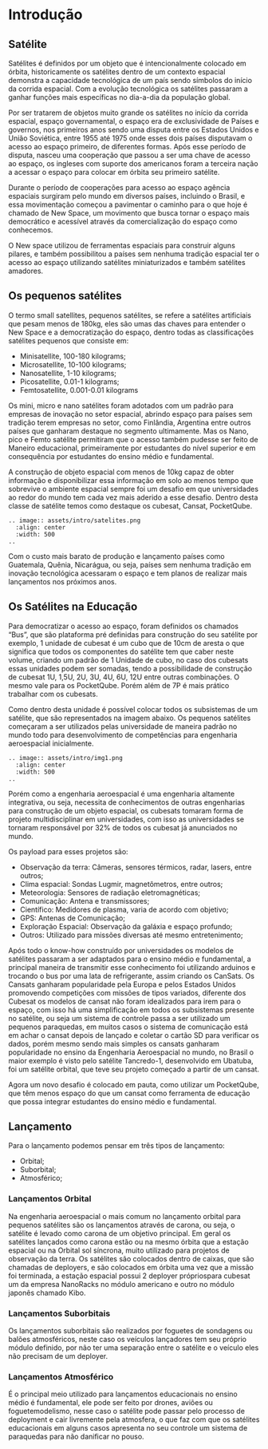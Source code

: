 # Introdução

## Satélite

Satélites é definidos por um objeto que é intencionalmente colocado em órbita,
historicamente os satélites dentro de um contexto espacial demonstra a capacidade tecnológica de um país sendo símbolos do início da corrida espacial.
Com a evolução tecnológica os satélites passaram a ganhar funções mais específicas no dia-a-dia da população global.

Por ser tratarem de objetos muito grande os satélites no início da corrida espacial,
espaço governamental, o espaço era de exclusividade de Países e governos, nos primeiros anos
sendo uma disputa entre os Estados Unidos e União Soviética, entre 1955 até 1975 onde esses
dois países disputavam o acesso ao espaço primeiro, de diferentes formas. Após esse período
de disputa, nasceu uma cooperação que passou a ser uma chave de acesso ao espaço, os
ingleses com suporte dos americanos foram a terceira nação a acessar o espaço para colocar
em órbita seu primeiro satélite.

Durante o período de cooperações para acesso ao espaço agência espaciais surgiram
pelo mundo em diversos países, incluindo o Brasil, e essa movimentação começou a pavimentar
o caminho para o que hoje é chamado de New Space, um movimento que busca tornar o espaço
mais democrático e acessível através da comercialização do espaço como conhecemos.

O New space utilizou de ferramentas espaciais para construir alguns pilares, e também
possibilitou a países sem nenhuma tradição espacial ter o acesso ao espaço utilizando satélites
miniaturizados e também satélites amadores.

## Os pequenos satélites

O termo small satellites, pequenos satélites, se refere a satélites artificiais que pesam
menos de 180kg, eles são umas das chaves para entender o New Space e a democratização do
espaço, dentro todas as classificações satélites pequenos que consiste em:

- Minisatellite, 100-180 kilograms;
- Microsatellite, 10-100 kilograms;
- Nanosatellite, 1-10 kilograms;
- Picosatellite, 0.01-1 kilograms;
- Femtosatellite, 0.001-0.01 kilograms

Os mini, micro e nano satélites foram adotados com um padrão para empresas de
inovação no setor espacial, abrindo espaço para países sem tradição terem empresas no setor,
como Finlândia, Argentina entre outros países que ganharam destaque no segmento
ultimamente. Mas os Nano, pico e Femto satélite permitiram que o acesso também pudesse ser
feito de Maneiro educacional, primeiramente por estudantes do nível superior e em
consequência por estudantes do ensino médio e fundamental.

A construção de objeto espacial com menos de 10kg capaz de obter informação e
disponibilizar essa informação em solo ao menos tempo que sobrevive o ambiente espacial
sempre foi um desafio em que universidades ao redor do mundo tem cada vez mais aderido a
esse desafio. Dentro desta classe de satélite temos como destaque os cubesat, Cansat,
PocketQube.

```eval_rst
.. image:: assets/intro/satelites.png
  :align: center
  :width: 500
..
```

Com o custo mais barato de produção e lançamento países como Guatemala, Quênia,
Nicarágua, ou seja, países sem nenhuma tradição em inovação tecnológica acessaram o espaço
e tem planos de realizar mais lançamentos nos próximos anos.

## Os Satélites na Educação

Para democratizar o acesso ao espaço, foram definidos os chamados “Bus”, que são
plataforma pré definidas para construção do seu satélite por exemplo, 1 unidade de cubesat é
um cubo que de 10cm de aresta o que significa que todos os componentes do satélite tem que
caber neste volume, criando um padrão de 1 Unidade de cubo, no caso dos cubesats essas
unidades podem ser somadas, tendo a possibilidade de construção de cubesat 1U, 1,5U, 2U, 3U,
4U, 6U, 12U entre outras combinações. O mesmo vale para os PocketQube. Porém além de 7P é
mais prático trabalhar com os cubesats.

Como dentro desta unidade é possível colocar todos os subsistemas de um satélite, que
são representados na imagem abaixo. Os pequenos satélites começaram a ser utilizados pelas
universidade de maneira padrão no mundo todo para desenvolvimento de competências para
engenharia aeroespacial inicialmente.

```eval_rst
.. image:: assets/intro/img1.png
  :align: center
  :width: 500
..
```

Porém como a engenharia aeroespacial é uma engenharia altamente integrativa, ou seja,
necessita de conhecimentos de outras engenharias para construção de um objeto espacial, os
cubesats tomaram forma de projeto multidisciplinar em universidades, com isso as universidades
se tornaram responsável por 32% de todos os cubesat já anunciados no mundo.

Os payload para esses projetos são:
- Observação da terra: Câmeras, sensores térmicos, radar, lasers, entre outros;
- Clima espacial: Sondas Lugmir, magnetômetros, entre outros;
- Meteorologia: Sensores de radiação eletromagnéticas;
- Comunicação: Antena e transmissores;
- Científico: Medidores de plasma, varia de acordo com objetivo;
- GPS: Antenas de Comunicação;
- Exploração Espacial: Observação da galáxia e espaço profundo;
- Outros: Utilizado para missões diversas até mesmo entretenimento;

Após todo o know-how construído por universidades os modelos de satélites passaram a
ser adaptados para o ensino médio e fundamental, a principal maneira de transmitir esse
conhecimento foi utilizando arduinos e trocando o bus por uma lata de refrigerante, assim
criando os CanSats. Os Cansats ganharam popularidade pela Europa e pelos Estados Unidos
promovendo competições com missões de tipos variados, diferente dos Cubesat os modelos de
cansat não foram idealizados para irem para o espaço, com isso há uma simplificação em todos
os subsistemas presente no satélite, ou seja um sistema de controle passa a ser utilizado um
pequenos paraquedas, em muitos casos o sistema de comunicação está em achar o cansat
depois de lançado e coletar o cartão SD para verificar os dados, porém mesmo sendo mais
simples os cansats ganharam popularidade no ensino da Engenharia Aeroespacial no mundo, no
Brasil o maior exemplo é visto pelo satélite Tancredo-1, desenvolvido em Ubatuba, foi um satélite
orbital, que teve seu projeto começado a partir de um cansat.

Agora um novo desafio é colocado em pauta, como utilizar um PocketQube, que têm
menos espaço do que um cansat como ferramenta de educação que possa integrar estudantes
do ensino médio e fundamental.

## Lançamento
Para o lançamento podemos pensar em três tipos de lançamento:
* Orbital;
* Suborbital;
* Atmosférico;


### Lançamentos Orbital
Na engenharia aeroespacial o mais comum no lançamento orbital para pequenos
satélites são os lançamentos através de carona, ou seja, o satélite é levado como carona de um
objetivo principal. Em geral os satélites lançados como carona estão ou na mesmo órbita que a
estação espacial ou na Orbital sol síncrona, muito utilizado para projetos de observação da terra.
Os satélites são colocados dentro de caixas, que são chamadas de deployers, e são colocados
em órbita uma vez que a missão foi terminada, a estação espacial possui 2 deployer própriospara cubesat um da empresa NanoRacks no módulo americano e outro no módulo japonês
chamado Kibo.

### Lançamentos Suborbitais
Os lançamentos suborbitais são realizados por foguetes de sondagens ou balões
atmosféricos, neste caso os veículos lançadores tem seu próprio módulo definido, por não ter
uma separação entre o satélite e o veículo eles não precisam de um deployer.

### Lançamentos Atmosférico
É o principal meio utilizado para lançamentos educacionais no ensino médio é
fundamental, ele pode ser feito por drones, aviões ou foguetemodelismo, nesse caso o satélite
pode passar pelo processo de deployment e cair livremente pela atmosfera, o que faz com que
os satélites educacionais em alguns casos apresenta no seu controle um sistema de paraquedas
para não danificar no pouso.
